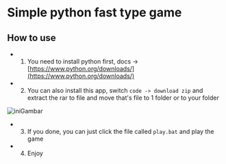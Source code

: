 # Simple python fast type game 

## How to use
- 1. You need to install python first, docs -> [https://www.python.org/downloads/](https://www.python.org/downloads/)
- 2. You can also install this app, switch `code -> download zip` and extract the rar to file and move that's file to 1 folder or to your folder

<img src="https://cdn.discordapp.com/attachments/777509514890313758/792403274007314492/unknown.png" alt="iniGambar">

- 3. If you done, you can just click the file called `play.bat` and play the game
- 4. Enjoy 